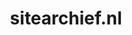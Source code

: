 ---
layout: post
title:  "sitearchief.nl"
internal_url:  "/data/sitearchief.nl.html"
categories: dutchgov
---